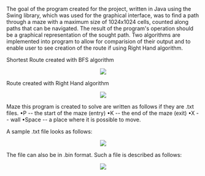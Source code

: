 The goal of the program created for the project, written in Java using the Swing library, which was used for the graphical interface, 
was to find a path through a maze with a maximum size of 1024x1024 cells, counted along paths that can be navigated. The result of the program's operation should be a graphical representation of the sought path.
Two algorithms are implemented into program to allow for comparision of their output and to enable user to see creation of the route if using Right Hand algorithm.

Shortest Route created with BFS algorithm
<p align="center">
<img src="https://github.com/Hadidomena/Maze_Solver_with_GUI/assets/106683153/33a2060c-5e91-40d3-8fb7-e9796baeaf02" />
</p>
Route created with Right Hand algorithm
<p align="center">
<img src="https://github.com/Hadidomena/Maze_Solver_with_GUI/assets/106683153/b35a1d9d-cdb9-4d26-adde-ad58e34b1c6e" />
</p>

Maze this program is created to solve are written as follows if they are .txt files.
•P -- the start of the maze (entry)
•K -- the end of the maze (exit)
•X -- wall
•Space -- a place where it is possible to move.

A sample .txt file looks as follows:
<p align="center">
<img src="https://github.com/Hadidomena/Maze_Solver_with_GUI/assets/106683153/dd28e9ab-34b4-4ca8-aa5a-c756c6c5f96c" />
</p>

The file can also be in .bin format. Such a file is described as follows:
<p align="center">
<img src="https://github.com/Hadidomena/Maze_Solver_with_GUI/assets/106683153/754f0ba5-4279-47a8-bef8-78199ccc5f87" />
</p>
